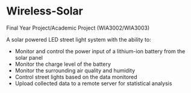 # Wireless-Solar

Final Year Project/Academic Project (WIA3002/WIA3003)

A solar powered LED street light system with the ability to:
* Monitor and control the power input of a lithium-ion battery from the solar panel
* Monitor the charge level of the battery
* Monitor the surrounding air quality and humidity
* Control street lights based on the data monitored
* Upload collected data to a remote server for statistical analysis
